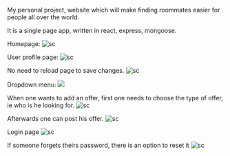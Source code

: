 My personal project, website which will make finding roommates easier for people all over the world.

It is a single page app, written in react, express, mongoose.

Homepage:
![sc](https://i.imgur.com/kjYOrc9.jpg)

User profile page:
![sc](https://i.imgur.com/Wt1zWyg.jpg)

No need to reload page to save changes.
![sc](https://i.imgur.com/Lrd0Ekq.png)

Dropdown menu:
![](https://i.imgur.com/xBOoNiE.gifv)

When one wants to add an offer, first one needs to choose the type of offer, ie who is he looking for.
![sc](https://i.imgur.com/1ZC7kxB.jpg)

Afterwards one can post his offer.
![sc](https://i.imgur.com/cfzKEgV.jpg)

Login page
![sc](https://i.imgur.com/qLn89TG.png)

If someone forgets theirs password, there is an option to reset it
![sc](https://i.imgur.com/EBuEk7a.png)
